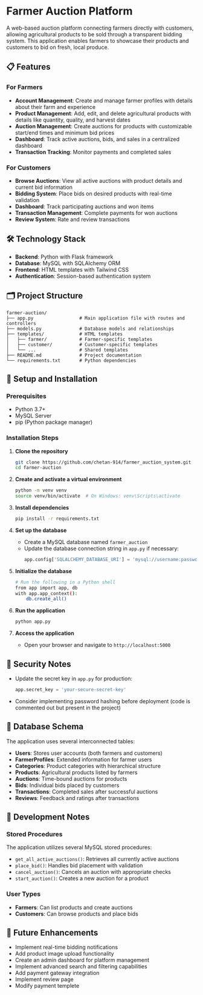 # Farmer Auction Platform

A web-based auction platform connecting farmers directly with customers, allowing agricultural products to be sold through a transparent bidding system. This application enables farmers to showcase their products and customers to bid on fresh, local produce.

## 📋 Features

### For Farmers
- **Account Management**: Create and manage farmer profiles with details about their farm and experience
- **Product Management**: Add, edit, and delete agricultural products with details like quantity, quality, and harvest dates
- **Auction Management**: Create auctions for products with customizable start/end times and minimum bid prices
- **Dashboard**: Track active auctions, bids, and sales in a centralized dashboard
- **Transaction Tracking**: Monitor payments and completed sales

### For Customers
- **Browse Auctions**: View all active auctions with product details and current bid information
- **Bidding System**: Place bids on desired products with real-time validation
- **Dashboard**: Track participating auctions and won items
- **Transaction Management**: Complete payments for won auctions
- **Review System**: Rate and review transactions

## 🛠️ Technology Stack

- **Backend**: Python with Flask framework
- **Database**: MySQL with SQLAlchemy ORM
- **Frontend**: HTML templates with Tailwind CSS
- **Authentication**: Session-based authentication system

## 🗂️ Project Structure

```
farmer-auction/
├── app.py                 # Main application file with routes and controllers
├── models.py              # Database models and relationships
├── templates/             # HTML templates
│   ├── farmer/            # Farmer-specific templates
│   ├── customer/          # Customer-specific templates
│   └── ...                # Shared templates
├── README.md              # Project documentation
└── requirements.txt       # Python dependencies
```

## 🔧 Setup and Installation

### Prerequisites
- Python 3.7+
- MySQL Server
- pip (Python package manager)

### Installation Steps

1. **Clone the repository**
   ```bash
   git clone https://github.com/chetan-914/farmer_auction_system.git
   cd farmer-auction
   ```

2. **Create and activate a virtual environment**
   ```bash
   python -m venv venv
   source venv/bin/activate  # On Windows: venv\Scripts\activate
   ```

3. **Install dependencies**
   ```bash
   pip install -r requirements.txt
   ```

4. **Set up the database**
   - Create a MySQL database named `farmer_auction`
   - Update the database connection string in `app.py` if necessary:
     ```python
     app.config['SQLALCHEMY_DATABASE_URI'] = 'mysql://username:password@localhost:3306/farmer_auction'
     ```

5. **Initialize the database**
   ```bash
   # Run the following in a Python shell
   from app import app, db
   with app.app_context():
       db.create_all()
   ```

6. **Run the application**
   ```bash
   python app.py
   ```

7. **Access the application**
   - Open your browser and navigate to `http://localhost:5000`

## 🔐 Security Notes

- Update the secret key in `app.py` for production:
  ```python
  app.secret_key = 'your-secure-secret-key'
  ```
- Consider implementing password hashing before deployment (code is commented out but present in the project)

## 🌱 Database Schema

The application uses several interconnected tables:

- **Users**: Stores user accounts (both farmers and customers)
- **FarmerProfiles**: Extended information for farmer users
- **Categories**: Product categories with hierarchical structure
- **Products**: Agricultural products listed by farmers
- **Auctions**: Time-bound auctions for products
- **Bids**: Individual bids placed by customers
- **Transactions**: Completed sales after successful auctions
- **Reviews**: Feedback and ratings after transactions

## 📝 Development Notes

### Stored Procedures
The application utilizes several MySQL stored procedures:
- `get_all_active_auctions()`: Retrieves all currently active auctions
- `place_bid()`: Handles bid placement with validation
- `cancel_auction()`: Cancels an auction with appropriate checks
- `start_auction()`: Creates a new auction for a product

### User Types
- **Farmers**: Can list products and create auctions
- **Customers**: Can browse products and place bids

## 🚀 Future Enhancements

- Implement real-time bidding notifications
- Add product image upload functionality
- Create an admin dashboard for platform management
- Implement advanced search and filtering capabilities
- Add payment gateway integration
- Implement review page
- Modify payment templete
